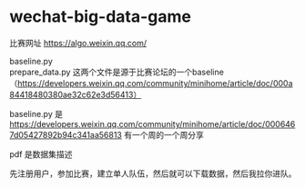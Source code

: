 # wechat-big-data-game    
比赛网址   https://algo.weixin.qq.com/

baseline.py  
prepare_data.py 
这两个文件是源于比赛论坛的一个baseline  （https://developers.weixin.qq.com/community/minihome/article/doc/000a84418480380ae32c62e3d56413）


baseline.py 
是  https://developers.weixin.qq.com/community/minihome/article/doc/0006467d05427892b94c341aa56813   有一个周的一个周分享


pdf 是数据集描述


先注册用户，参加比赛，建立单人队伍，然后就可以下载数据，然后我拉你进队。
